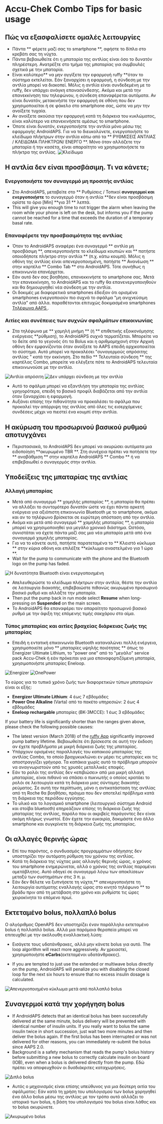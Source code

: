 # Accu-Chek Combo Tips for basic usage

## Πώς να εξασφαλίσετε ομαλές λειτουργίες

* Πάντα ** φέρετε μαζί σας το smartphone **, αφήστε το δίπλα στο κρεβάτι σας τη νύχτα.
* Πάντα βεβαιωθείτε ότι η μπαταρία της αντλίας είναι όσο το δυνατόν πληρέστερη. Ανατρέξτε στο τμήμα της μπαταρίας για συμβουλές σχετικά με την μπαταρία.
* Είναι καλύτερο** να μην αγγίξετε την εφαρμογή ruffy **όταν το σύστημα εκτελείται. Εάν ξαναρχίσει η εφαρμογή, η σύνδεση με την αντλία μπορεί να διακοπεί. Μόλις η αντλία είναι συνδεδεμένη με το ruffy, δεν υπάρχει ανάγκη επανασύνδεσης. Ακόμα και μετά την επανεκκίνηση του τηλεφώνου, η σύνδεση επαναφέρεται αυτόματα. Αν είναι δυνατόν, μετακινήστε την εφαρμογή σε οθόνη που δεν χρησιμοποιείται ή σε φάκελο στο smartphone σας, ώστε να μην την ανοίξετε τυχαία.
* Αν ανοίξετε ακούσια την εφαρμογή κατά τη διάρκεια του κυκλώματος, είναι καλύτερο να επανεκινήσετε αμέσως το smartphone.
* Όποτε είναι δυνατόν, ενεργοποιήστε την αντλία μόνο μέσω της εφαρμογής AndroidAPS. Για να το διευκολύνετε, ενεργοποιήστε το κλείδωμα πλήκτρων στην αντλία κάτω από τα ** ΡΥΘΜΙΣΕΙΣ ΑΝΤΛΙΑΣ / ΚΛΕΙΔΩΜΑ ΠΛΗΚΤΡΩΝ/ ΕΝΕΡΓΟ **. Μόνο όταν αλλάζετε την μπαταρία ή την κασέτα, είναι απαραίτητο να χρησιμοποιήσετε τα πλήκτρα της αντλίας. ![Κλείδωμα](../images/combo/combo-tips-keylock.png)

## Η αντλία δεν είναι προσβάσιμη. Τι να κάνετε;

### Ενεργοποιήστε τον συναγερμό μη προσιτής αντλίας

* Στο AndroidAPS, μεταβείτε στο ** Ρυθμίσεις / Τοπικοί **συναγερμοί και ενεργοποιήστε** το συναγερμό όταν η αντλία **δεν είναι προσβάσιμη ορίστε το όριο [Min] **για 31 ** λεπτά. 
* This will give you enough time to not trigger the alarm when leaving the room while your phone is left on the desk, but informs you if the pump cannot be reached for a time that exceeds the duration of a temporary basal rate.

### Επαναφέρετε την προσβασιμότητα της αντλίας

* Όταν το AndroidAPS αναφέρει ένα συναγερμό ** αντλία μη προσβάσιμη **, απενεργοποιήστε το κλείδωμα κουπιών και ** πατήστε οποιοδήποτε πλήκτρο στην αντλία ** (π.χ. κάτω κουμπί). Μόλις η οθόνη της αντλίας είναι απενεργοποιημένη, πατήστε ** Ανανέωση ** στην καρτέλα ** Combo Tab ** στο AndroidAPS. Τότε συνήθως η επικοινωνία επανέρχεται.
* Εάν αυτό δεν σας βοηθήσει, επανεκκινήστε το smartphone σας. Μετά την επανεκκίνηση, το AndroidAPS και το ruffy θα επανενεργοποιηθούν και θα δημιουργηθεί νέα σύνδεση με την αντλία.
* Οι δοκιμές με διαφορετικά smartphones έδειξαν ότι ορισμένα smartphones ενεργοποιούν πιο συχνά το σφάλμα "μη ανιχνεύσιμη αντλία" από άλλα. παραθέτονται επιτυχώς δοκιμασμένα smartphones [ Τηλέφωνα AAPS ](https://docs.google.com/spreadsheets/d/1gZAsN6f0gv6tkgy9EBsYl0BQNhna0RDqA9QGycAqCQc/edit#gid=698881435). 

### Αιτίες και συνέπειες των συχνών σφαλμάτων επικοινωνίας

* Στα τηλέφωνα με ** χαμηλή μνήμη ** (ή ** επιθετικής εξοικονόμησης ενέργειας **ρύθμιση), το AndroidAPS συχνά τερματίζεται. Μπορείτε να το δείτε από το γεγονός ότι τα Bolus και η αριθμομηχανή στην Αρχική οθόνη δεν εμφανίζονται όταν ανοίξετε το AAPS επειδή αρχικοποιείται το σύστημα. Αυτό μπορεί να προκαλέσει "συναγερμούς απρόσιτης αντλίας " κατά την εκκίνηση. Στο πεδίο ** Τελευταία σύνδεση ** της καρτέλας Combo, μπορείτε να ελέγξετε πότε το AndroidAPS τελευταία επικοινωνούσε με την αντλία. 

![Αντλία απρόσιτη](../images/combo/combo-tips-pump-unreachable.png) ![Δεν υπάρχει σύνδεση με την αντλία](../images/combo/combo-tips-no-connection-to-pump.png)

* Αυτό το σφάλμα μπορεί να εξαντλήση την μπαταρία της αντλίας γρηγορότερα, επειδή το βασικό προφίλ διαβάζεται από την αντλία όταν ξαναρχίσει η εφαρμογή.
* Αυξάνει επίσης την πιθανότητα να προκαλέσει το σφάλμα που προκαλεί την απόρριψη της αντλίας από όλες τις εισερχόμενες συνδέσεις μέχρι να πιεστεί ένα κουμπί στην αντλία. 

## Η ακύρωση του προσωρινού βασικού ρυθμού αποτυγχάνει

* Περιστασιακά, το AndroidAPS δεν μπορεί να ακυρώσει αυτόματα μια ειδοποίηση **ακυρωμένο TBR **. Στη συνέχεια πρέπει να πατήσετε την ** αναβάθμιση ** στην καρτέλα AndroidAPS ** Combo ** ή να επιβεβαιωθεί ο συναγερμός στην αντλία.

## Υποδείξεις της μπαταρίας της αντλίας

### Αλλαγή μπαταρίας

* Μετά από συναγερμό ** χαμηλής μπαταρίας **, η μπαταρία θα πρέπει να αλλάξει το συντομότερο δυνατόν ώστε να έχει πάντα αρκετή ενέργεια για αξιόπιστη επικοινωνία Bluetooth με το smartphone, ακόμα και αν το τηλέφωνο βρίσκεται σε ευρύτερη απόσταση από την αντλία.
* Ακόμα και μετά από συναγερμό ** χαμηλής μπαταρίας **, η μπαταρία μπορεί να χρησιμοποιηθεί για μεγάλο χρονικό διάστημα. Ωστόσο, συνιστάται να έχετε πάντα μαζί σας μια νέα μπαταρία μετά από ένα συναγερμό χαμηλής μπαταρίας.
* Για να το κάνετε αυτό, πατήστε παρατεταμένα το ** Κλειστό κύκλωμα ** στην κύρια οθόνη και επιλέξτε **κύκλωμα αναστελμένο για 1 ώρα **. 
* Wait for the pump to communicate with the phone and the Bluetooth logo on the pump has faded.

![Η δυνατότητα Bluetooth είναι ενεργοποιημένη](../images/combo/combo-tips-compo.png)

* Απελευθερώστε το κλείδωμα πλήκτρων στην αντλία, θέστε την αντλία σε λειτουργία διακοπής, επιβεβαιώστε πιθανώς ακυρωμένο προσωρινό βασικό ρυθμό και αλλάξτε την μπαταρία.
* Then put the pump back in run mode select **Resume** when long-pressing on **Suspended** on the main screen.
* Το AndroidAPS θα επαναφέρει τον απαραίτητο προσωρινό βασικό ρυθμό με την άφιξη της επόμενης τιμής σακχάρου στο αίμα. 

### Τύπος μπαταρίας και αιτίες βραχείας διάρκειας ζωής της μπαταρίας

* Επειδή η εντατική επικοινωνία Bluetooth καταναλώνει πολλή ενέργεια, χρησιμοποιείτε μόνο ** μπαταρίες υψηλής ποιότητας ** όπως το Energizer Ultimate Lithium, το "power one" από το "μεγάλο" service pack Accu-Chek ή εάν πρόκειται για μια επαναφορτιζόμενη μπαταρία, χρησιμοποιήστε μπαταρίες Eneloop. 

![Energizer](../images/combo/combo-tips-energizer.jpg) ![OnePower](../images/combo/combo-tips-power-one.png)

Το εύρος για το τυπικό χρόνο ζωής των διαφορετικών τύπων μπαταριών είναι οι εξής:

* **Energizer Ultimate Lithium**: 4 έως 7 εβδομάδες
* **Power One Alkaline** (Varta) από το πακέτο υπηρεσιών: 2 έως 4 εβδομάδες
* **Eneloop rechargable** μπαταρίες (BK-3MCCE): 1 έως 3 εβδομάδες

If your battery life is significantly shorter than the ranges given above, please check the following possible causes:

* The latest version (March 2018) of the [ruffy App](https://github.com/MilosKozak/ruffy) significantly improved pump battery lifetime. Βεβαιωθείτε ότι βρίσκεστε σε αυτή την έκδοση αν έχετε προβλήματα με μικρή διάρκεια ζωής της μπαταρίας.
* Υπάρχουν ορισμένες παραλλαγές του καπακιού μπαταρίας της αντλίας Combo, το οποίο βραχυκυκλώνει εν μέρει τις μπαταρίες και τις αποστραγγίζει γρήγορα. Τα καπάκια χωρίς αυτό το πρόβλημα μπορούν να αναγνωριστούν από τις χρυσές μεταλλικές επαφές.
* Εάν το ρολόι της αντλίας δεν «επιβιώσει» από μια μικρή αλλαγή μπαταρίας, είναι πιθανό να σπάσει ο πυκνωτής ο οποίος κρατάει το ρολόι σε λειτουργία κατά τη διάρκεια μιας σύντομης διακοπής ρεύματος. Σε αυτή την περίπτωση, μόνο η αντικατάσταση της αντλίας από τη Roche θα βοηθήσει, πράγμα που δεν αποτελεί πρόβλημα κατά τη διάρκεια της περιόδου εγγύησης. 
* Το υλικό και το λογισμικό smartphone (λειτουργικό σύστημα Android και στοίβα bluetooth) επηρεάζουν επίσης τη διάρκεια ζωής της μπαταρίας της αντλίας, παρόλο που οι ακριβείς παράγοντες δεν είναι ακόμη πλήρως γνωστοί. Εάν έχετε την ευκαιρία, δοκιμάστε ένα άλλο smartphone και συγκρίνετε τη διάρκεια ζωής της μπαταρίας.

## Οι αλλαγές θερινής ώρας

* Επί του παρόντος, ο συνδυασμός προγραμμάτων οδήγησης δεν υποστηρίζει την αυτόματη ρύθμιση του χρόνου της αντλίας.
* Κατά τη διάρκεια της νύχτας μιας αλλαγής θερινής ώρας, ο χρόνος του smartphone ενημερώνεται, αλλά ο χρόνος της αντλίας παραμένει αμετάβλητος. Αυτό οδηγεί σε συναγερμό λόγω των αποκλίσεων μεταξύ των συστημάτων στις 3 π. μ.
* Εάν δεν θέλετε να ξυπνήσετε τη νύχτα,** απενεργοποιήστε τη λειτουργία αυτόματης εναλλαγής ώρας στο κινητό τηλέφωνο ** το βράδυ πριν από τη μετάβαση στο χρόνο και ρυθμίστε τις ώρες χειροκίνητα το επόμενο πρωί.

## Εκτεταμένο bolus, πολλαπλό bolus

Ο αλγόριθμος OpenAPS δεν υποστηρίζει έναν παράλληλο εκτεταμένο bolus ή πολλαπλό bolus. Αλλά μια παρόμοια θεραπεία μπορεί να επιτευχθεί με την ακόλουθη εναλλακτική λύση:

* Εισάγετε τους υδατάνθρακες, αλλά μην κάνετε bolus για αυτό. The loop algorithm will react more aggressively. Αν χρειαστεί, χρησιμοποιήστε **eCarbs**(εκτεταμένοι υδατάνθρακες).

* If you are tempted to just use the extended or multiwave bolus directly on the pump, AndroidAPS will penalize you with disabling the closed loop for the next six hours to ensure that no excess insulin dosage is calculated.

![Απενεργοποιημένο κύκλωμα μετά από πολλαπλό bolus](../images/combo/combo-tips-multiwave-bolus.png)

## Συναγερμοί κατά την χορήγηση bolus

* If AndroidAPS detects that an identical bolus has been successfully delivered at the same minute, bolus delivery will be prevented with identical number of insulin units. If you really want to bolus the same insulin twice in short succession, just wait two more minutes and then deliver the bolus again. If the first bolus has been interrupted or was not delivered for other reasons, you can immediately re-submit the bolus since AAPS 2.0.
* Background is a safety mechanism that reads the pump's bolus history before submitting a new bolus to correctly calculate insulin on board (IOB), even when a bolus is delivered directly from the pump. Εδώ πρέπει να αποφευχθούν οι δυσδιάκριτες καταχωρήσεις.

![Διπλό bolus](../images/combo/combo-tips-doppelbolus.png)

* Αυτός ο μηχανισμός είναι επίσης υπεύθυνος για μια δεύτερη αιτία του σφάλματος: Εάν κατά τη χρήση του υπολογισμού των bolus χορηγηθεί ένα άλλο bolus μέσω της αντλίας με τον τρόπο αυτό αλλάζει το ιστορικό των bolus, η βάση του υπολογισμού του bolus είναι λάθος και το bolus ακυρώνετε. 

![Ακυρωμένο bolus](../images/combo/combo-tips-history-changed.png)